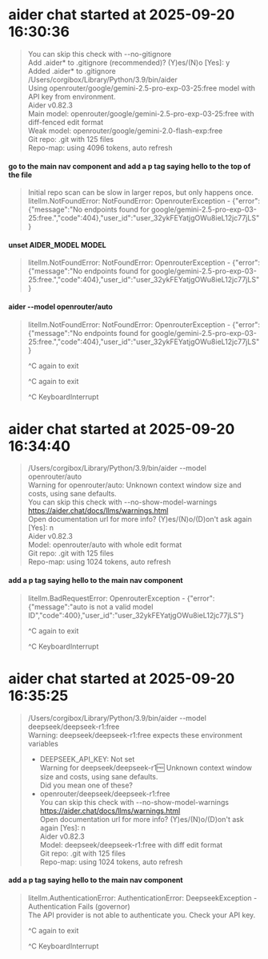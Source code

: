 
# aider chat started at 2025-09-20 16:30:36

> You can skip this check with --no-gitignore  
> Add .aider* to .gitignore (recommended)? (Y)es/(N)o [Yes]: y  
> Added .aider* to .gitignore  
> /Users/corgibox/Library/Python/3.9/bin/aider  
> Using openrouter/google/gemini-2.5-pro-exp-03-25:free model with API key from environment.  
> Aider v0.82.3  
> Main model: openrouter/google/gemini-2.5-pro-exp-03-25:free with diff-fenced edit format  
> Weak model: openrouter/google/gemini-2.0-flash-exp:free  
> Git repo: .git with 125 files  
> Repo-map: using 4096 tokens, auto refresh  

#### go to the main nav component and add a p tag saying hello to the top of the file  
> Initial repo scan can be slow in larger repos, but only happens once.  
> litellm.NotFoundError: NotFoundError: OpenrouterException - {"error":{"message":"No endpoints found for google/gemini-2.5-pro-exp-03-25:free.","code":404},"user_id":"user_32ykFEYatjgOWu8ieL12jc77jLS"}  

#### unset AIDER_MODEL MODEL  
> litellm.NotFoundError: NotFoundError: OpenrouterException - {"error":{"message":"No endpoints found for google/gemini-2.5-pro-exp-03-25:free.","code":404},"user_id":"user_32ykFEYatjgOWu8ieL12jc77jLS"}  

#### aider --model openrouter/auto  
> litellm.NotFoundError: NotFoundError: OpenrouterException - {"error":{"message":"No endpoints found for google/gemini-2.5-pro-exp-03-25:free.","code":404},"user_id":"user_32ykFEYatjgOWu8ieL12jc77jLS"}  
>  
>  
> ^C again to exit  
>  
>  
> ^C again to exit  
>  
>  
> ^C KeyboardInterrupt  

# aider chat started at 2025-09-20 16:34:40

> /Users/corgibox/Library/Python/3.9/bin/aider --model openrouter/auto  
> Warning for openrouter/auto: Unknown context window size and costs, using sane defaults.  
> You can skip this check with --no-show-model-warnings  
> https://aider.chat/docs/llms/warnings.html  
> Open documentation url for more info? (Y)es/(N)o/(D)on't ask again [Yes]: n  
> Aider v0.82.3  
> Model: openrouter/auto with whole edit format  
> Git repo: .git with 125 files  
> Repo-map: using 1024 tokens, auto refresh  

#### add a p tag saying hello to the main nav component  
> litellm.BadRequestError: OpenrouterException - {"error":{"message":"auto is not a valid model ID","code":400},"user_id":"user_32ykFEYatjgOWu8ieL12jc77jLS"}  
>  
>  
> ^C again to exit  
>  
>  
> ^C KeyboardInterrupt  

# aider chat started at 2025-09-20 16:35:25

> /Users/corgibox/Library/Python/3.9/bin/aider --model deepseek/deepseek-r1:free  
> Warning: deepseek/deepseek-r1:free expects these environment variables  
> - DEEPSEEK_API_KEY: Not set  
> Warning for deepseek/deepseek-r1:free: Unknown context window size and costs, using sane defaults.  
> Did you mean one of these?  
> - openrouter/deepseek/deepseek-r1:free  
> You can skip this check with --no-show-model-warnings  
> https://aider.chat/docs/llms/warnings.html  
> Open documentation url for more info? (Y)es/(N)o/(D)on't ask again [Yes]: n  
> Aider v0.82.3  
> Model: deepseek/deepseek-r1:free with diff edit format  
> Git repo: .git with 125 files  
> Repo-map: using 1024 tokens, auto refresh  

#### add a p tag saying hello to the main nav component  
> litellm.AuthenticationError: AuthenticationError: DeepseekException - Authentication Fails (governor)  
> The API provider is not able to authenticate you. Check your API key.  
>  
>  
> ^C again to exit  
>  
>  
> ^C KeyboardInterrupt  
